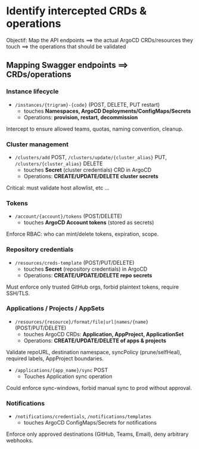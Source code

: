 # Identify intercepted CRDs & operations

Objectif: Map the API endpoints ==> the actual ArgoCD CRDs/resources they touch ==> the operations that should be validated

## Mapping Swagger endpoints ==> CRDs/operations

### Instance lifecycle

- `/instances/{trigram}-{code}` (POST, DELETE, PUT restart)
  - touches **Namespaces, ArgoCD Deployments/ConfigMaps/Secrets**
  - Operations: **provision, restart, decommission**

Intercept to ensure allowed teams, quotas, naming convention, cleanup.

### Cluster management

- `/clusters/add` POST, `/clusters/update/{cluster_alias}` PUT, `/clusters/{cluster_alias}` DELETE
  - touches **Secret** (cluster credentials) CRD in ArgoCD
  - Operations: **CREATE/UPDATE/DELETE cluster secrets**

Critical: must validate host allowlist, etc ...

### Tokens

- `/account/{account}/tokens` (POST/DELETE)
  - touches **ArgoCD Account tokens** (stored as secrets)

Enforce RBAC: who can mint/delete tokens, expiration, scope.

### Repository credentials

- `/resources/creds-template` (POST/PUT/DELETE)
  - touches **Secret** (repository credentials) in ArgoCD
  - Operations: **CREATE/UPDATE/DELETE repo secrets**

Must enforce only trusted GitHub orgs, forbid plaintext tokens, require SSH/TLS.

### Applications / Projects / AppSets

- `/resources/{resource}/format/file|url|names/{name}` (POST/PUT/DELETE)
  - touches ArgoCD CRDs: **Application, AppProject, ApplicationSet**
  - Operations: **CREATE/UPDATE/DELETE of apps & projects**

Validate repoURL, destination namespace, syncPolicy (prune/selfHeal), required labels, AppProject boundaries.

- `/applications/{app_name}/sync` POST
  - Touches Application sync operation

Could enforce sync-windows, forbid manual sync to prod without approval.

### Notifications

- `/notifications/credentials`, `/notifications/templates`
  - touches ArgoCD ConfigMaps/Secrets for notifications

Enforce only approved destinations (GitHub, Teams, Email), deny arbitrary webhooks.
